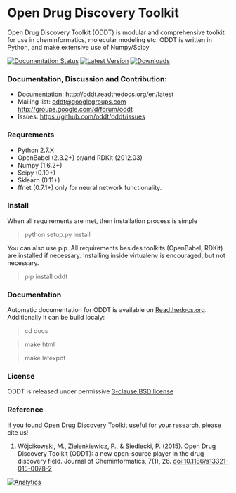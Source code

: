 # Open Drug Discovery Toolkit

Open Drug Discovery Toolkit (ODDT) is modular and comprehensive toolkit for use in cheminformatics, molecular modeling etc. ODDT is written in Python, and make extensive use of Numpy/Scipy

[![Documentation Status](https://readthedocs.org/projects/oddt/badge/?version=latest)](http://oddt.readthedocs.org/en/latest/)
[![Latest Version](https://img.shields.io/pypi/v/oddt.svg)](https://pypi.python.org/pypi/oddt/)
[![Downloads](https://img.shields.io/pypi/dm/oddt.svg)](https://pypi.python.org/pypi/oddt/)

### Documentation, Discussion and Contribution:
 * Documentation: http://oddt.readthedocs.org/en/latest
 * Mailing list: oddt@googlegroups.com  http://groups.google.com/d/forum/oddt
 * Issues: https://github.com/oddt/oddt/issues

### Requrements
   * Python 2.7.X
   * OpenBabel (2.3.2+) or/and RDKit (2012.03)
   * Numpy (1.6.2+)
   * Scipy (0.10+)
   * Sklearn (0.11+)
   * ffnet (0.7.1+) only for neural network functionality.

### Install
When all requirements are met, then installation process is simple
> python setup.py install

You can also use pip. All requirements besides toolkits (OpenBabel, RDKit) are installed if necessary.
Installing inside virtualenv is encouraged, but not necessary.
> pip install oddt

### Documentation
Automatic documentation for ODDT is available on [Readthedocs.org](https://oddt.readthedocs.org/). Additionally it can be build localy:
   > cd docs
   
   > make html
   
   > make latexpdf

### License
ODDT is released under permissive [3-clause BSD license](./LICENSE)

### Reference
If you found Open Drug Discovery Toolkit useful for your research, please cite us!

1. Wójcikowski, M., Zielenkiewicz, P., & Siedlecki, P. (2015). Open Drug Discovery Toolkit (ODDT): a new open-source player in the drug discovery field. Journal of Cheminformatics, 7(1), 26. [doi:10.1186/s13321-015-0078-2](https://dx.doi.org/10.1186/s13321-015-0078-2)


[![Analytics](https://ga-beacon.appspot.com/UA-44788495-3/oddt/oddt?flat)](https://github.com/igrigorik/ga-beacon)
